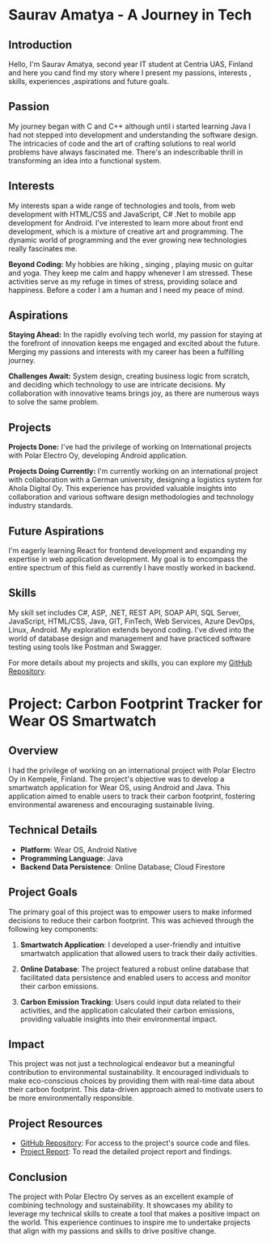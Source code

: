 # Saurav Amatya - A Journey in Tech

## Introduction

Hello, I'm Saurav Amatya, second year IT student at Centria UAS, Finland and here you cand find my story where I present my passions, interests , skills, experiences ,aspirations and  future goals.

## Passion

My journey began with C and C++ although until i started learning Java I had not stepped into development and understanding the software design. The intricacies of code and the art of crafting solutions to real world problems have always fascinated me. There's an indescribable thrill in transforming an idea into a functional system. 

## Interests

My interests span a wide range of technologies and tools, from web development with HTML/CSS and JavaScript, C# .Net to mobile app development for Android. I've interested to learn more about front end development, which is a mixture of creative art and programming. The dynamic world of programming and the ever growing new technologies really fascinates me. 

**Beyond Coding:** 
My hobbies are hiking , singing , playing music on guitar and yoga. They keep me calm and happy whenever I am stressed. These activities serve as my refuge in times of stress, providing solace and happiness. Before a coder I am a human and I need my peace of mind.

## Aspirations

**Staying Ahead:** In the rapidly evolving tech world, my passion for staying at the forefront of innovation keeps me engaged and excited about the future. Merging my passions and interests with my career has been a fulfilling journey.

**Challenges Await:** System design, creating business logic from scratch, and deciding which technology to use are intricate decisions. My collaboration with innovative teams brings joy, as there are numerous ways to solve the same problem.

## Projects

**Projects Done:** I've had the privilege of working on International projects with Polar Electro Oy, developing Android application.

**Projects Doing Currently:** I'm currently working on an international project with collaboration with a German university, designing a logistics system for Ahola Digital Oy. This experience has provided valuable insights into collaboration and various software design methodologies and technology industry standards.

## Future Aspirations

I'm eagerly learning React for frontend development and expanding my expertise in web application development. My goal is to encompass the entire spectrum of this field as currently I have mostly worked in backend.

## Skills

My skill set includes C#, ASP, .NET, REST API, SOAP API, SQL Server, JavaScript, HTML/CSS, Java, GIT, FinTech, Web Services, Azure DevOps, Linux, Android. My exploration extends beyond coding. I've dived into the world of database design and management and have practiced software testing using tools like Postman and Swagger.

For more details about my projects and skills, you can explore my [GitHub Repository](https://github.com/saumatya).

# Project: Carbon Footprint Tracker for Wear OS Smartwatch

## Overview

I had the privilege of working on an international project with Polar Electro Oy in Kempele, Finland. The project's objective was to develop a smartwatch application for Wear OS, using Android and Java. This application aimed to enable users to track their carbon footprint, fostering environmental awareness and encouraging sustainable living.

## Technical Details

- **Platform**: Wear OS, Android Native
- **Programming Language**: Java
- **Backend Data Persistence**: Online Database; Cloud Firestore

## Project Goals

The primary goal of this project was to empower users to make informed decisions to reduce their carbon footprint. This was achieved through the following key components:

1. **Smartwatch Application**: I developed a user-friendly and intuitive smartwatch application that allowed users to track their daily activities.

2. **Online Database**: The project featured a robust online database that facilitated data persistence and enabled users to access and monitor their carbon emissions.

3. **Carbon Emission Tracking**: Users could input data related to their activities, and the application calculated their carbon emissions, providing valuable insights into their environmental impact.

## Impact

This project was not just a technological endeavor but a meaningful contribution to environmental sustainability. It encouraged individuals to make eco-conscious choices by providing them with real-time data about their carbon footprint. This data-driven approach aimed to motivate users to be more environmentally responsible.

## Project Resources

- [GitHub Repository](https://github.com/saumatya/Polar-Smartwatch-App): For access to the project's source code and files.
- [Project Report](https://centriafi-my.sharepoint.com/:b:/g/personal/saurav_amatya_centria_fi/EdDh__5O6ixPm6Oq5BEfrh0B6NMLvUp52xzOYY06EiL2lQ?e=g29QXE): To read the detailed project report and findings.

## Conclusion

The project with Polar Electro Oy serves as an excellent example of combining technology and sustainability. It showcases my ability to leverage my technical skills to create a tool that makes a positive impact on the world. This experience continues to inspire me to undertake projects that align with my passions and skills to drive positive change.


